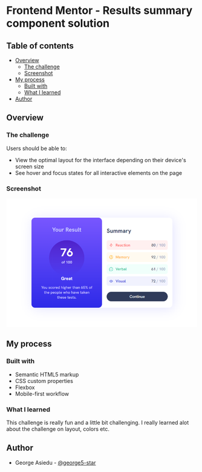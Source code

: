# Frontend Mentor - Results summary component solution

## Table of contents

- [Overview](#overview)
  - [The challenge](#the-challenge)
  - [Screenshot](#screenshot)
- [My process](#my-process)
  - [Built with](#built-with)
  - [What I learned](#what-i-learned)
- [Author](#author)

## Overview

### The challenge

Users should be able to:

- View the optimal layout for the interface depending on their device's screen size
- See hover and focus states for all interactive elements on the page

### Screenshot

![Result summary screenshot](./src/assets/result-summary-screenshot.png)

## My process

### Built with

- Semantic HTML5 markup
- CSS custom properties
- Flexbox
- Mobile-first workflow

### What I learned

This challenge is really fun and a little bit challenging. I really learned alot about the challenge on layout, colors etc.

## Author

- George Asiedu - [@george5-star](https://www.frontendmentor.io/profile/@george5-star)
